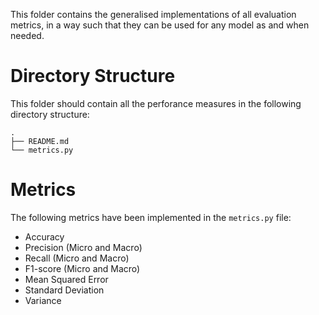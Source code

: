 This folder contains the generalised implementations of all evaluation metrics, in a way such that they can be used for any model as and when needed.

# Directory Structure

This folder should contain all the perforance measures in the following directory structure:
```
.
├── README.md
└── metrics.py
```

# Metrics
The following metrics have been implemented in the `metrics.py` file:
- Accuracy
- Precision (Micro and Macro)
- Recall (Micro and Macro)
- F1-score (Micro and Macro)
- Mean Squared Error
- Standard Deviation
- Variance